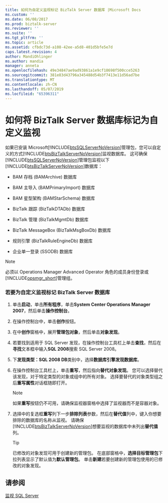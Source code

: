 ```yaml
---
title: 如何为自定义监视标记 BizTalk Server 数据库 |Microsoft Docs
ms.custom: ''
ms.date: 06/08/2017
ms.prod: biztalk-server
ms.reviewer: ''
ms.suite: ''
ms.tgt_pltfrm: ''
ms.topic: article
ms.assetid: cfbdc73d-a108-42ee-a5d8-401d5bfe5e7d
caps.latest.revision: 4
author: MandiOhlinger
ms.author: mandia
manager: anneta
ms.openlocfilehash: 49e34847ae9ad93861a1e9cf18698f500cce5263
ms.sourcegitcommit: 381e83d43796a345488d54b3f7413e11d56ad7be
ms.translationtype: MT
ms.contentlocale: zh-CN
ms.lasthandoff: 05/07/2019
ms.locfileid: "65396311"
---
```

# <a name="how-to-mark-biztalk-server-databases-for-customized-monitoring"></a>如何将 BizTalk Server 数据库标记为自定义监视
如果已安装 Microsoft[!INCLUDE[btsSQLServerNoVersion](../includes/btssqlservernoversion-md.md)]管理包，您可以自定义的方式[!INCLUDE[btsBizTalkServerNoVersion](../includes/btsbiztalkservernoversion-md.md)]监视数据库。 这可确保[!INCLUDE[btsSQLServerNoVersion](../includes/btssqlservernoversion-md.md)]管理包监视以下[!INCLUDE[btsBizTalkServerNoVersion](../includes/btsbiztalkservernoversion-md.md)]数据库：  
  
-   BAM 存档 (BAMArchive) 数据库  
  
-   BAM 主导入 (BAMPrimaryImport) 数据库  
  
-   BAM 星型架构 (BAMStarSchema) 数据库  
  
-   BizTalk 跟踪 (BizTalkDTADb) 数据库  
  
-   BizTalk 管理 (BizTalkMgmtDb) 数据库  
  
-   BizTalk MessageBox (BizTalkMsgBoxDb) 数据库  
  
-   规则引擎 (BizTalkRuleEngineDb) 数据库  
  
-   企业单一登录 (SSODB) 数据库  
  
> [!NOTE]
>  必须以 Operations Manager Advanced Operator 角色的成员身份登录或[!INCLUDE[opsmgr_short](../includes/opsmgr-short-md.md)]管理组。  
  
### <a name="to-mark-biztalk-server-databases-for-customized-monitoring"></a>若要为自定义监视标记 BizTalk Server 数据库  
  
1. 单击**启动**，单击**所有程序**，单击**System Center Operations Manager 2007**，然后单击**操作控制台**。  
  
2. 在操作控制台中，单击**创作**按钮。  
  
3. 在中**创作**窗格中，展开**管理包对象**，然后单击**对象发现**。  
  
4. 若要找到适用于 SQL Server 发现，在操作控制台工具栏上单击**查找**，然后在**寻找**文本框中输入**SQL 2008**搜索 SQL Server 2008。  
  
5. 下**发现类型：SQL 2008 DB**类别中，选择**数据库引擎发现数据库**。  
  
6. 在操作控制台工具栏上，单击**重写**，然后指向**替代对象发现**。 您可以选择替代该发现，对于特定类型的对象或组中的所有对象。 选择要替代的对象类型组之后**重写属性**对话框随即打开。  
  
   > [!NOTE]  
   >  如果**重写**按钮仍不可用，请确保监视器窗格中选择了监视器而不是容器对象。  
  
7. 选择中的复选框**重写**列下一步**排除列表**参数，然后在**替代值**列中，键入你想要排除的数据库的名称从监视。 请确保[!INCLUDE[btsBizTalkServerNoVersion](../includes/btsbiztalkservernoversion-md.md)]想要监视的数据库中未列出**替代值**列。  
  
   > [!TIP]  
   >  已修改的对象发现可用于创建新的管理包。 在底部窗格中，**选择目标管理包**下拉列表显示了默认值为**默认管理包**。 单击**新建**若要创建新的管理包使用的已修改的对象发现。  
  
## <a name="see-also"></a>请参阅  
 [监视 SQL Server](../technical-guides/monitoring-sql-servers.md)